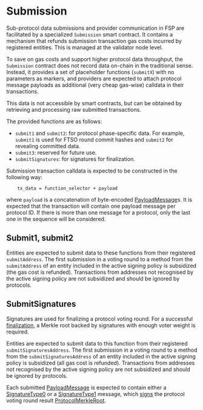 # Submission

Sub-protocol data submissions and provider communication in FSP are facilitated by a specialized `Submission` smart contract.
It contains a mechanism that refunds submission transaction gas costs incurred by registered entities.
This is managed at the validator node level.

To save on gas costs and support higher protocol data throughput, the `Submission` contract does not record data on-chain in the traditional sense.
Instead, it provides a set of placeholder functions (`submitX`) with no parameters as markers, and providers are expected to attach protocol message payloads as additional (very cheap gas-wise) calldata in their transactions.

This data is not accessible by smart contracts, but can be obtained by retrieving and processing raw submitted transactions.

The provided functions are as follows:

* `submit1` and `submit2`: for protocol phase-specific data.
  For example, `submit1` is used for FTSO round commit hashes and `submit2` for revealing committed data.
* `submit3`: reserved for future use.
* `submitSignatures`: for signatures for finalization.

Submission transaction calldata is expected to be constructed in the following way:

```
    tx_data = function_selector + payload
```

where `payload` is a concatenation of byte-encoded [PayloadMessage](/src/FSP/Encoding.md#payloadmessage)s.
It is expected that the transaction will contain one payload message per protocol ID.
If there is more than one message for a protocol, only the last one in the sequence will be considered.

## Submit1, submit2

Entities are expected to submit data to these functions from their registered `submitAddress`.
The first submission in a voting round to a method from the `submitAddress` of an entity included in the active signing policy is subsidized (the gas cost is refunded).
Transactions from addresses not recognised by the active signing policy are not subsidized and should be ignored by protocols.

## SubmitSignatures

Signatures are used for finalizing a protocol voting round.
For a successful [finalization](Finalization.md), a Merkle root backed by signatures with enough voter weight is required.

Entities are expected to submit data to this function from their registered `submitSignaturesAddress`.
The first submission in a voting round to a method from the `submitSignaturesAddress` of an entity included in the active signing policy is subsidized (all gas cost is refunded).
Transactions from addresses not recognised by the active signing policy are not subsidized and should be ignored by protocols.

Each submitted [PayloadMessage](/src/FSP/Encoding.md#payloadmessage) is expected to contain either a [SignatureType0](/src/FSP/Encoding.md#signaturetype0) or a [SignatureType1](/src/FSP/Encoding.md#signaturetype1) message, which [signs](../Utilities/Signing.md) the protocol voting round result [ProtocolMerkleRoot](/src/FSP/Encoding.md#protocolmerkleroot).
